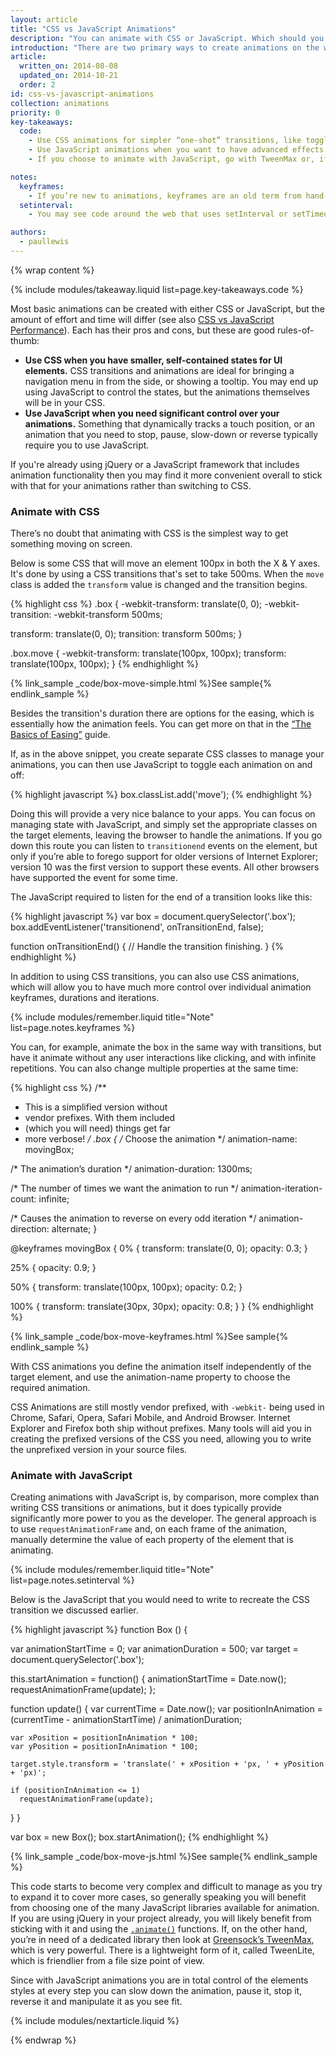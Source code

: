 ```yaml
---
layout: article
title: "CSS vs JavaScript Animations"
description: "You can animate with CSS or JavaScript. Which should you use, and why?"
introduction: "There are two primary ways to create animations on the web: with CSS and with JavaScript. Which one you choose really depends on the other dependencies of your project, and what kinds of effects you're trying to achieve."
article:
  written_on: 2014-08-08
  updated_on: 2014-10-21
  order: 2
id: css-vs-javascript-animations
collection: animations
priority: 0
key-takeaways:
  code:
    - Use CSS animations for simpler “one-shot” transitions, like toggling UI element states.
    - Use JavaScript animations when you want to have advanced effects like bouncing, stop, pause, rewind or slow-down.
    - If you choose to animate with JavaScript, go with TweenMax or, if you want a lighter-weight solution, TweenLite.

notes:
  keyframes:
    - If you’re new to animations, keyframes are an old term from hand-drawn animations. Animators would create specific frames for a piece of action, called key frames, which would capture things like the most extreme part of some motion, and then they would set about drawing all the individual frames in between the keyframes. We have a similar process today with CSS animations, where we instruct the browser what values CSS properties need to have at given points, and it fills in the gaps.
  setinterval:
    - You may see code around the web that uses setInterval or setTimeout for animations. This is a terrible idea, as the animation will not be synchronized to the refresh rate of the screen, and it’s highly likely to judder and skip. You should always avoid such code, and use requestAnimationFrame, which is synchronized properly, instead.

authors:
  - paullewis
---
```

{% wrap content %}

{% include modules/takeaway.liquid list=page.key-takeaways.code %}

Most basic animations can be created with either CSS or JavaScript, but the amount of effort and time will differ (see also [CSS vs JavaScript Performance]({{site.fundamentals}}/look-and-feel/animations/animations-and-performance.html#css-vs-javascript-performance)). Each has their pros and cons, but these are good rules-of-thumb:

* **Use CSS when you have smaller, self-contained states for UI elements.** CSS transitions and animations are ideal for bringing a navigation menu in from the side, or showing a tooltip. You may end up using JavaScript to control the states, but the animations themselves will be in your CSS.
* **Use JavaScript when you need significant control over your animations.** Something that dynamically tracks a touch position, or an animation that you need to stop, pause, slow-down or reverse typically require you to use JavaScript.

If you're already using jQuery or a JavaScript framework that includes animation functionality then you may find it more convenient overall to stick with that for your animations rather than switching to CSS.

### Animate with CSS

There’s no doubt that animating with CSS is the simplest way to get something moving on screen.

Below is some CSS that will move an element 100px in both the X & Y axes. It's done by using a CSS transitions that's set to take 500ms. When the `move` class is added the `transform` value is changed and the transition begins.

{% highlight css %}
.box {
  -webkit-transform: translate(0, 0);
  -webkit-transition: -webkit-transform 500ms;

  transform: translate(0, 0);
  transition: transform 500ms;
}

.box.move {
  -webkit-transform: translate(100px, 100px);
  transform: translate(100px, 100px);
}
{% endhighlight %}

{% link_sample _code/box-move-simple.html %}See sample{% endlink_sample %}

Besides the transition's duration there are options for the easing, which is essentially how the animation feels. You can get more on that in the [“The Basics of Easing”](the-basics-of-easing.html) guide.

If, as in the above snippet, you create separate CSS classes to manage your animations, you can then use JavaScript to toggle each animation on and off:

{% highlight javascript %}
box.classList.add('move');
{% endhighlight %}

Doing this will provide a very nice balance to your apps. You can focus on managing state with JavaScript, and simply set the appropriate classes on the target elements, leaving the browser to handle the animations. If you go down this route you can listen to `transitionend` events on the element, but only if you’re able to forego support for older versions of Internet Explorer; version 10 was the first version to support these events. All other browsers have supported the event for some time.

The JavaScript required to listen for the end of a transition looks like this:

{% highlight javascript %}
var box = document.querySelector('.box');
box.addEventListener('transitionend', onTransitionEnd, false);

function onTransitionEnd() {
  // Handle the transition finishing.
}
{% endhighlight %}

In addition to using CSS transitions, you can also use CSS animations, which will allow you to have much more control over individual animation keyframes, durations and iterations.

{% include modules/remember.liquid title="Note" list=page.notes.keyframes %}

You  can, for example, animate the box in the same way with transitions, but have it animate without any user interactions like clicking, and with infinite repetitions. You can also change multiple properties at the same time:

{% highlight css %}
/**
 * This is a simplified version without
 * vendor prefixes. With them included
 * (which you will need) things get far
 * more verbose!
 */
.box {
  /* Choose the animation */
  animation-name: movingBox;

  /* The animation’s duration */
  animation-duration: 1300ms;

  /* The number of times we want
      the animation to run */
  animation-iteration-count: infinite;

  /* Causes the animation to reverse
      on every odd iteration */
  animation-direction: alternate;
}

@keyframes movingBox {
  0% {
    transform: translate(0, 0);
    opacity: 0.3;
  }

  25% {
    opacity: 0.9;
  }

  50% {
    transform: translate(100px, 100px);
    opacity: 0.2;
  }

  100% {
    transform: translate(30px, 30px);
    opacity: 0.8;
  }
}
{% endhighlight %}

{% link_sample _code/box-move-keyframes.html %}See sample{% endlink_sample %}

With CSS animations you define the animation itself independently of the target element, and use the animation-name property to choose the required animation.

CSS Animations are still mostly vendor prefixed, with `-webkit-` being used in Chrome, Safari, Opera, Safari Mobile, and Android Browser. Internet Explorer and Firefox both ship without prefixes. Many tools will aid you in creating the prefixed versions of the CSS you need, allowing you to write the unprefixed version in your source files.

### Animate with JavaScript

Creating animations with JavaScript is, by comparison, more complex than writing CSS transitions or animations, but it does typically provide significantly more power to you as the developer. The general approach is to use `requestAnimationFrame` and, on each frame of the animation, manually determine the value of each property of the element that is animating.

{% include modules/remember.liquid title="Note" list=page.notes.setinterval %}

Below is the JavaScript that you would need to write to recreate the CSS transition we discussed earlier.

{% highlight javascript %}
function Box () {

  var animationStartTime = 0;
  var animationDuration = 500;
  var target = document.querySelector('.box');

  this.startAnimation = function() {
    animationStartTime = Date.now();
    requestAnimationFrame(update);
  };

  function update() {
    var currentTime = Date.now();
    var positionInAnimation = (currentTime - animationStartTime) / animationDuration;

    var xPosition = positionInAnimation * 100;
    var yPosition = positionInAnimation * 100;

    target.style.transform = 'translate(' + xPosition + 'px, ' + yPosition + 'px)';

    if (positionInAnimation <= 1)
      requestAnimationFrame(update);
  }
}

var box = new Box();
box.startAnimation();
{% endhighlight %}

{% link_sample _code/box-move-js.html %}See sample{% endlink_sample %}

This code starts to become very complex and difficult to manage as you try to expand it to cover more cases, so generally speaking you will benefit from choosing one of the many JavaScript libraries available for animation. If you are using jQuery in your project already, you will likely benefit from sticking with it and using the [`.animate()`](http://api.jquery.com/animate/) functions. If, on the other hand, you’re in need of a dedicated library then look at [Greensock’s TweenMax](https://github.com/greensock/GreenSock-JS/tree/master/src/minified), which is  very powerful. There is a lightweight form of it, called TweenLite, which is friendlier from a file size point of view.

Since with JavaScript animations you are in total control of the elements styles at every step you can slow down the animation, pause it, stop it, reverse it and manipulate it as you see fit.

{% include modules/nextarticle.liquid %}

{% endwrap %}
